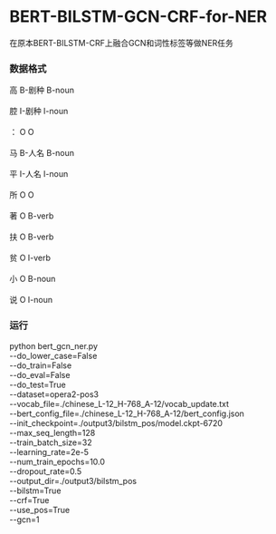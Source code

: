 # BERT-BILSTM-GCN-CRF-for-NER
在原本BERT-BILSTM-CRF上融合GCN和词性标签等做NER任务
### 数据格式
高 B-剧种 B-noun<br>       
腔 I-剧种 I-noun<br>       
： O O<br>       
马 B-人名 B-noun<br>       
平 I-人名 I-noun<br>       
所 O O<br>       
著 O B-verb<br>      
扶 O B-verb<br>      
贫 O I-verb<br>      
小 O B-noun<br>      
说 O I-noun<br>      
### 运行
python bert_gcn_ner.py      
    --do_lower_case=False       
    --do_train=False        
    --do_eval=False         
    --do_test=True      
    --dataset=opera2-pos3       
    --vocab_file=./chinese_L-12_H-768_A-12/vocab_update.txt         
    --bert_config_file=./chinese_L-12_H-768_A-12/bert_config.json       
    --init_checkpoint=./output3/bilstm_pos/model.ckpt-6720      
    --max_seq_length=128        
    --train_batch_size=32       
    --learning_rate=2e-5        
    --num_train_epochs=10.0         
    --dropout_rate=0.5      
    --output_dir=./output3/bilstm_pos       
    --bilstm=True       
    --crf=True      
    --use_pos=True      
    --gcn=1     
